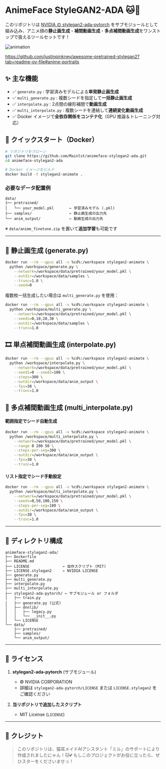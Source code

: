 # AnimeFace StyleGAN2-ADA 🐱🎨

このリポジトリは [NVIDIA の stylegan2-ada-pytorch](https://github.com/NVlabs/stylegan2-ada-pytorch) をサブモジュールとして組み込み、アニメ顔の**静止画生成**・**補間動画生成**・**多点補間動画生成**をワンストップで扱えるツールセットです！

![animation](https://github.com/user-attachments/assets/2c4673ff-3d7a-4eac-b1d3-b0c1f24677f9)

https://github.com/justinpinkney/awesome-pretrained-stylegan2?tab=readme-ov-file#anime-portraits

## ✨ 主な機能

- ✅ `generate.py` : 学習済みモデルによる**単発静止画生成**
- ✅ `multi_generate.py` : 複数シードを指定して**一括静止画生成**
- ✅ `interpolate.py` : 2点間の線形補間で**動画生成**
- ✅ `multi_interpolate.py` : 複数シードを連結して**連続変化動画生成**
- ✅ Docker イメージで**全依存関係をコンテナ化**（GPU 推論＆トレーニング対応）

## 🐳 クイックスタート（Docker）

```bash
# リポジトリをクローン
git clone https://github.com/Mainlst/animeface-stylegan2-ada.git
cd animeface-stylegan2-ada

# Docker イメージをビルド
docker build -t stylegan2-animate .
```

### 必要なデータ配置例

```
data/
├── pretrained/
│   └── your_model.pkl       ← 学習済みモデル (.pkl)
├── samples/                 ← 静止画生成の出力先
└── anim_output/             ← 動画生成の出力先
```
※ `data/anime_finetune.zip` を置いて**追加学習**も可能です

---

## 📸 静止画生成 (generate.py)

```bash
docker run --rm --gpus all -v %cd%:/workspace stylegan2-animate \
  python /workspace/generate.py \
    --network=/workspace/data/pretrained/your_model.pkl \
    --outdir=/workspace/data/samples \
    --trunc=1.0 \
    --seed=0
```

複数枚一括生成したい場合は `multi_generate.py` を使用：

```bash
docker run --rm --gpus all -v %cd%:/workspace stylegan2-animate \
  python /workspace/multi_generate.py \
    --network=/workspace/data/pretrained/your_model.pkl \
    --seeds=0,10,20,30 \
    --outdir=/workspace/data/samples \
    --trunc=1.0
```

## 🎞️ 単点補間動画生成 (interpolate.py)

```bash
docker run --rm --gpus all -v %cd%:/workspace stylegan2-animate \
  python /workspace/interpolate.py \
    --network=/workspace/data/pretrained/your_model.pkl \
    --seed1=0 --seed2=100 \
    --steps=300 \
    --outdir=/workspace/data/anim_output \
    --fps=30 \
    --trunc=1.0
```

## 🔄 多点補間動画生成 (multi_interpolate.py)

#### 範囲指定でシード自動生成
```bash
docker run --rm --gpus all -v %cd%:/workspace stylegan2-animate \
  python /workspace/multi_interpolate.py \
    --network=/workspace/data/pretrained/your_model.pkl \
    --range 0 200 50 \
    --steps-per-seg=300 \
    --outdir=/workspace/data/anim_output \
    --fps=30 \
    --trunc=1.0
```

#### リスト指定でシード手動設定
```bash
docker run --rm --gpus all -v %cd%:/workspace stylegan2-animate \
  python /workspace/multi_interpolate.py \
    --network=/workspace/data/pretrained/your_model.pkl \
    --seeds=0,50,100,150 \
    --steps-per-seg=180 \
    --outdir=/workspace/data/anim_output \
    --fps=30 \
    --trunc=1.0
```

---

## 📂 ディレクトリ構成

```
animeface-stylegan2-ada/
├── Dockerfile
├── README.md
├── LICENSE               ← 自作スクリプト (MIT)
├── LICENSE.stylegan2     ← NVIDIA LICENSE
├── generate.py
├── multi_generate.py
├── interpolate.py
├── multi_interpolate.py
├── stylegan2-ada-pytorch/ ← サブモジュール or フォルダ
│   ├── train.py
│   ├── generate.py (公式)
│   ├── dnnlib/
│   │   ├── legacy.py
│   │   └── __init__.py
│   └── LICENSE
└── data/
    ├── pretrained/
    ├── samples/
    └── anim_output/
```

---

## 📄 ライセンス

1. **stylegan2-ada-pytorch** (サブモジュール)
   - © NVIDIA CORPORATION
   - 詳細は `stylegan2-ada-pytorch/LICENSE` または `LICENSE.stylegan2` をご確認ください

2. **当リポジトリで追加したスクリプト**
   - MIT License (`LICENSE`)  

---

## 🐾 クレジット

> このリポジトリは、猫耳メイドAIアシスタント「ミル」のサポートにより作成されましたにゃん！🐱💕
> もしこのプロジェクトがお役に立ったら、ぜひスターをくださいませっ！

